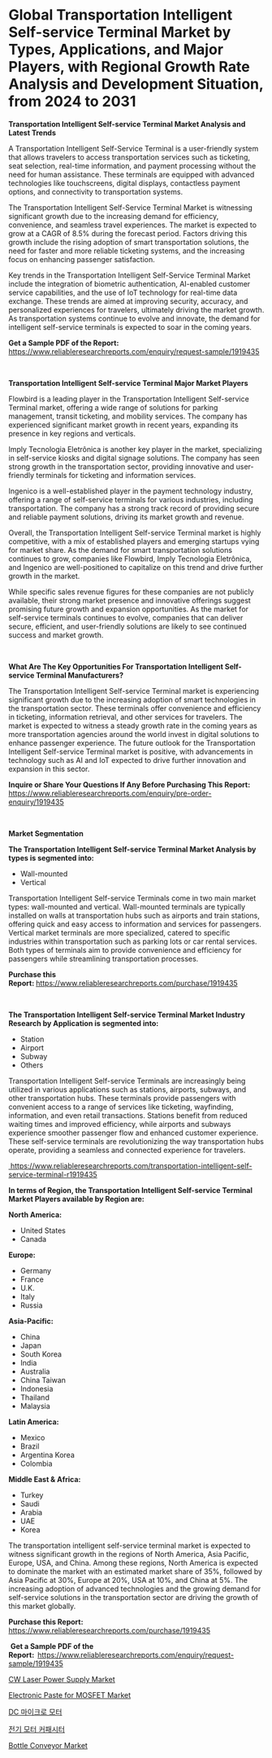 <p><h1>Global Transportation Intelligent Self-service Terminal Market by Types, Applications, and Major Players, with Regional Growth Rate Analysis and Development Situation, from 2024 to 2031</h1></p><p><strong>Transportation Intelligent Self-service Terminal Market Analysis and Latest Trends</strong></p>
<p><p>A Transportation Intelligent Self-Service Terminal is a user-friendly system that allows travelers to access transportation services such as ticketing, seat selection, real-time information, and payment processing without the need for human assistance. These terminals are equipped with advanced technologies like touchscreens, digital displays, contactless payment options, and connectivity to transportation systems.</p><p>The Transportation Intelligent Self-Service Terminal Market is witnessing significant growth due to the increasing demand for efficiency, convenience, and seamless travel experiences. The market is expected to grow at a CAGR of 8.5% during the forecast period. Factors driving this growth include the rising adoption of smart transportation solutions, the need for faster and more reliable ticketing systems, and the increasing focus on enhancing passenger satisfaction.</p><p>Key trends in the Transportation Intelligent Self-Service Terminal Market include the integration of biometric authentication, AI-enabled customer service capabilities, and the use of IoT technology for real-time data exchange. These trends are aimed at improving security, accuracy, and personalized experiences for travelers, ultimately driving the market growth. As transportation systems continue to evolve and innovate, the demand for intelligent self-service terminals is expected to soar in the coming years.</p></p>
<p><strong>Get a Sample PDF of the Report:&nbsp;</strong> <a href="https://www.reliableresearchreports.com/enquiry/request-sample/1919435">https://www.reliableresearchreports.com/enquiry/request-sample/1919435</a></p>
<p>&nbsp;</p>
<p><strong>Transportation Intelligent Self-service Terminal Major Market Players</strong></p>
<p><p>Flowbird is a leading player in the Transportation Intelligent Self-service Terminal market, offering a wide range of solutions for parking management, transit ticketing, and mobility services. The company has experienced significant market growth in recent years, expanding its presence in key regions and verticals.</p><p>Imply Tecnologia Eletrônica is another key player in the market, specializing in self-service kiosks and digital signage solutions. The company has seen strong growth in the transportation sector, providing innovative and user-friendly terminals for ticketing and information services.</p><p>Ingenico is a well-established player in the payment technology industry, offering a range of self-service terminals for various industries, including transportation. The company has a strong track record of providing secure and reliable payment solutions, driving its market growth and revenue.</p><p>Overall, the Transportation Intelligent Self-service Terminal market is highly competitive, with a mix of established players and emerging startups vying for market share. As the demand for smart transportation solutions continues to grow, companies like Flowbird, Imply Tecnologia Eletrônica, and Ingenico are well-positioned to capitalize on this trend and drive further growth in the market.</p><p>While specific sales revenue figures for these companies are not publicly available, their strong market presence and innovative offerings suggest promising future growth and expansion opportunities. As the market for self-service terminals continues to evolve, companies that can deliver secure, efficient, and user-friendly solutions are likely to see continued success and market growth.</p></p>
<p>&nbsp;</p>
<p><strong>What Are The Key Opportunities For Transportation Intelligent Self-service Terminal Manufacturers?</strong></p>
<p><p>The Transportation Intelligent Self-service Terminal market is experiencing significant growth due to the increasing adoption of smart technologies in the transportation sector. These terminals offer convenience and efficiency in ticketing, information retrieval, and other services for travelers. The market is expected to witness a steady growth rate in the coming years as more transportation agencies around the world invest in digital solutions to enhance passenger experience. The future outlook for the Transportation Intelligent Self-service Terminal market is positive, with advancements in technology such as AI and IoT expected to drive further innovation and expansion in this sector.</p></p>
<p><strong>Inquire or Share Your Questions If Any Before Purchasing This Report:</strong> <a href="https://www.reliableresearchreports.com/enquiry/pre-order-enquiry/1919435">https://www.reliableresearchreports.com/enquiry/pre-order-enquiry/1919435</a></p>
<p>&nbsp;</p>
<p><strong>Market Segmentation</strong></p>
<p><strong>The Transportation Intelligent Self-service Terminal Market Analysis by types is segmented into:</strong></p>
<p><ul><li>Wall-mounted</li><li>Vertical</li></ul></p>
<p><p>Transportation Intelligent Self-service Terminals come in two main market types: wall-mounted and vertical. Wall-mounted terminals are typically installed on walls at transportation hubs such as airports and train stations, offering quick and easy access to information and services for passengers. Vertical market terminals are more specialized, catered to specific industries within transportation such as parking lots or car rental services. Both types of terminals aim to provide convenience and efficiency for passengers while streamlining transportation processes.</p></p>
<p><strong>Purchase this Report:&nbsp;</strong><a href="https://www.reliableresearchreports.com/purchase/1919435">https://www.reliableresearchreports.com/purchase/1919435</a></p>
<p>&nbsp;</p>
<p><strong>The Transportation Intelligent Self-service Terminal Market Industry Research by Application is segmented into:</strong></p>
<p><ul><li>Station</li><li>Airport</li><li>Subway</li><li>Others</li></ul></p>
<p><p>Transportation Intelligent Self-service Terminals are increasingly being utilized in various applications such as stations, airports, subways, and other transportation hubs. These terminals provide passengers with convenient access to a range of services like ticketing, wayfinding, information, and even retail transactions. Stations benefit from reduced waiting times and improved efficiency, while airports and subways experience smoother passenger flow and enhanced customer experience. These self-service terminals are revolutionizing the way transportation hubs operate, providing a seamless and connected experience for travelers.</p></p>
<p><a href="https://www.reliableresearchreports.com/transportation-intelligent-self-service-terminal-r1919435">&nbsp;https://www.reliableresearchreports.com/transportation-intelligent-self-service-terminal-r1919435</a></p>
<p><strong>In terms of Region, the Transportation Intelligent Self-service Terminal Market Players available by Region are:</strong></p>
<p>
    <p> <strong> North America: </strong>
        <ul>
            <li>United States</li>
            <li>Canada</li>
        </ul>
        </p> 
    <p> <strong> Europe: </strong>
        <ul>
            <li>Germany</li>
            <li>France</li>
            <li>U.K.</li>
            <li>Italy</li>
            <li>Russia</li>
        </ul>
        </p> 
    <p> <strong> Asia-Pacific: </strong>
        <ul>
            <li>China</li>
            <li>Japan</li>
            <li>South Korea</li>
            <li>India</li>
            <li>Australia</li>
            <li>China Taiwan</li>
            <li>Indonesia</li>
            <li>Thailand</li>
            <li>Malaysia</li>
        </ul>
        </p> 
    <p> <strong> Latin America: </strong>
        <ul>
            <li>Mexico</li>
            <li>Brazil</li>
            <li>Argentina Korea</li>
            <li>Colombia</li>
        </ul>
        </p> 
    <p> <strong> Middle East & Africa: </strong>
        <ul>
            <li>Turkey</li>
            <li>Saudi</li>
            <li>Arabia</li>
            <li>UAE</li>
            <li>Korea</li>
        </ul>
    </p>
    </p>
<p><p>The transportation intelligent self-service terminal market is expected to witness significant growth in the regions of North America, Asia Pacific, Europe, USA, and China. Among these regions, North America is expected to dominate the market with an estimated market share of 35%, followed by Asia Pacific at 30%, Europe at 20%, USA at 10%, and China at 5%. The increasing adoption of advanced technologies and the growing demand for self-service solutions in the transportation sector are driving the growth of this market globally.</p></p>
<p><strong>Purchase this Report: </strong><a href="https://www.reliableresearchreports.com/purchase/1919435">https://www.reliableresearchreports.com/purchase/1919435</a></p>
<p>&nbsp;<strong>Get a Sample PDF of the Report:&nbsp;&nbsp;</strong><a href="https://www.reliableresearchreports.com/enquiry/request-sample/1919435">https://www.reliableresearchreports.com/enquiry/request-sample/1919435</a></p>
<p><strong></strong></p>
<p><p><a href="https://github.com/guneycigdem35/Market-Research-Report-List-3/blob/main/cw-laser-power-supply-market.md">CW Laser Power Supply Market</a></p><p><a href="https://issuu.com/reportprime-2/docs/electronic-paste-for-mosfet-market-size-2030.pptx">Electronic Paste for MOSFET Market</a></p><p><a href="https://github.com/Hubertstyenger6685/Market-Research-Report-List-1/blob/main/786550440971.md">DC 마이크로 모터</a></p><p><a href="https://github.com/anton65482023/Market-Research-Report-List-1/blob/main/663797640972.md">전기 모터 커패시터</a></p><p><a href="https://www.linkedin.com/pulse/bottle-conveyor-market-analysis-sze-forecasted-period-from-2024-xfr4e?trackingId=GfUj5T0JZ1Yx4Uytxcg%2FZQ%3D%3D">Bottle Conveyor Market</a></p></p>